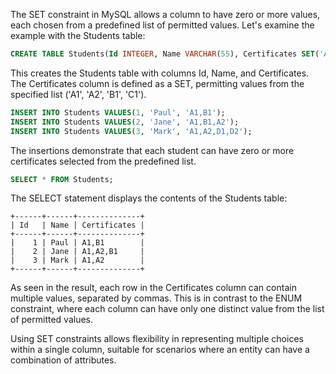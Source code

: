 The SET constraint in MySQL allows a column to have zero or more values, each chosen from a predefined list of permitted values. Let's examine the example with the Students table:

```sql
CREATE TABLE Students(Id INTEGER, Name VARCHAR(55), Certificates SET('A1', 'A2', 'B1', 'C1'));
```

This creates the Students table with columns Id, Name, and Certificates. The Certificates column is defined as a SET, permitting values from the specified list ('A1', 'A2', 'B1', 'C1').

```sql
INSERT INTO Students VALUES(1, 'Paul', 'A1,B1');
INSERT INTO Students VALUES(2, 'Jane', 'A1,B1,A2');
INSERT INTO Students VALUES(3, 'Mark', 'A1,A2,D1,D2');
```

The insertions demonstrate that each student can have zero or more certificates selected from the predefined list.

```sql
SELECT * FROM Students;
```

The SELECT statement displays the contents of the Students table:

```
+------+------+--------------+
| Id   | Name | Certificates |
+------+------+--------------+
|    1 | Paul | A1,B1        |
|    2 | Jane | A1,A2,B1     |
|    3 | Mark | A1,A2        |
+------+------+--------------+
```

As seen in the result, each row in the Certificates column can contain multiple values, separated by commas. This is in contrast to the ENUM constraint, where each column can have only one distinct value from the list of permitted values.

Using SET constraints allows flexibility in representing multiple choices within a single column, suitable for scenarios where an entity can have a combination of attributes.